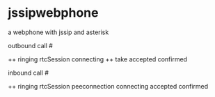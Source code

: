 # jssipwebphone
a webphone with jssip and asterisk


outbound call # 

++ ringing
rtcSession
connecting
++ take
accepted
confirmed


inbound call #

++ ringing
rtcSession
peeconnection
connecting
accepted
confirmed
